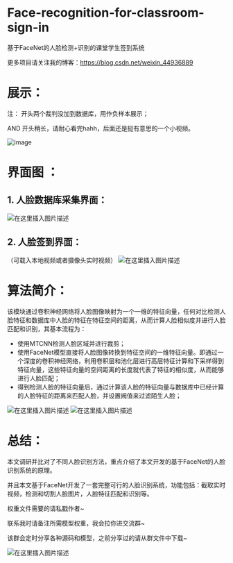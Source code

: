 # Face-recognition-for-classroom-sign-in
基于FaceNet的人脸检测+识别的课堂学生签到系统

更多项目请关注我的博客：https://blog.csdn.net/weixin_44936889

# 展示：

注：
开头两个裁判没加到数据库，用作负样本展示；

AND 开头稍长，请耐心看完hahh，后面还是挺有意思的一个小视频。

![image](https://github.com/Sharpiless/Face-recognition-for-classroom-sign-in/blob/master/dst.gif)

# 界面图 ：

## 1. 人脸数据库采集界面：

![在这里插入图片描述](https://img-blog.csdnimg.cn/20200528080406789.png?x-oss-process=image/watermark,type_ZmFuZ3poZW5naGVpdGk,shadow_10,text_aHR0cHM6Ly9ibG9nLmNzZG4ubmV0L3dlaXhpbl80NDkzNjg4OQ==,size_80,color_FFFFFF,t_0)

## 2. 人脸签到界面：
（可载入本地视频或者摄像头实时视频）
![在这里插入图片描述](https://img-blog.csdnimg.cn/20200528080532336.png?x-oss-process=image/watermark,type_ZmFuZ3poZW5naGVpdGk,shadow_10,text_aHR0cHM6Ly9ibG9nLmNzZG4ubmV0L3dlaXhpbl80NDkzNjg4OQ==,size_80,color_FFFFFF,t_100)

# 算法简介：
该模块通过卷积神经网络将人脸图像映射为一个一维的特征向量，任何对比检测人脸特征和数据库中人脸的特征在特征空间的距离，从而计算人脸相似度并进行人脸匹配和识别，其基本流程为：

 - 使用MTCNN检测人脸区域并进行裁剪；
 - 使用FaceNet模型直接将人脸图像转换到特征空间的一维特征向量。即通过一个深度的卷积神经网络，利用卷积层和池化层进行高层特征计算和下采样得到特征向量，这些特征向量的空间距离的长度就代表了特征的相似度，从而能够进行人脸匹配；
 - 得到检测人脸的特征向量后，通过计算该人脸的特征向量与数据库中已经计算的人脸特征的距离来匹配人脸，并设置阙值来过滤陌生人脸；
 
![在这里插入图片描述](https://img-blog.csdnimg.cn/20200528080917104.png?x-oss-process=image/watermark,type_ZmFuZ3poZW5naGVpdGk,shadow_10,text_aHR0cHM6Ly9ibG9nLmNzZG4ubmV0L3dlaXhpbl80NDkzNjg4OQ==,size_80,color_FFFFFF,t_0)
![在这里插入图片描述](https://img-blog.csdnimg.cn/20200528080845834.png?x-oss-process=image/watermark,type_ZmFuZ3poZW5naGVpdGk,shadow_10,text_aHR0cHM6Ly9ibG9nLmNzZG4ubmV0L3dlaXhpbl80NDkzNjg4OQ==,size_80,color_FFFFFF,t_0)

# 总结：
本文调研并比对了不同人脸识别方法，重点介绍了本文开发的基于FaceNet的人脸识别系统的原理。

并且本文基于FaceNet开发了一套完整可行的人脸识别系统，功能包括：截取实时视频，检测和切割人脸图片，人脸特征匹配和识别等。

权重文件需要的请私戳作者~

联系我时请备注所需模型权重，我会拉你进交流群~

该群会定时分享各种源码和模型，之前分享过的请从群文件中下载~

![在这里插入图片描述](https://img-blog.csdnimg.cn/20200613141749103.png?x-oss-process=image/watermark,type_ZmFuZ3poZW5naGVpdGk,shadow_10,text_aHR0cHM6Ly9ibG9nLmNzZG4ubmV0L3dlaXhpbl80NDkzNjg4OQ==,size_16,color_FFFFFF,t_70)
